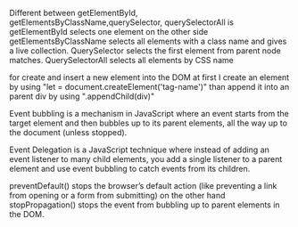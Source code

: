 <!-- Answer No one  -->
Different between getElementById, getElementsByClassName,querySelector, querySelectorAll is getElementById selects one element on the other side getElementsByClassName selects all elements with a class name and gives a live collection. QuerySelector selects the first element from parent node matches. QuerySelectorAll selects all elements by  CSS name 



<!-- Answer No 2  -->
for create and insert a new element into the DOM at first I create an element by using "let = document.createElement('tag-name')" than append it into an parent div by using ".appendChild(div)"


<!-- Answer no 3 -->Event bubbling is a mechanism in JavaScript where an event starts from the target element and then bubbles up to its parent elements, all the way up to the document (unless stopped).


<!-- Answer no 4  -->
Event Delegation is a JavaScript technique where instead of adding an event listener to many child elements, you add a single listener to a parent element and use event bubbling to catch events from its children.

<!-- Answer no 5  -->
preventDefault() stops the browser’s default action (like preventing a link from opening or a form from submitting) on the other hand stopPropagation() stops the event from bubbling up to parent elements in the DOM.